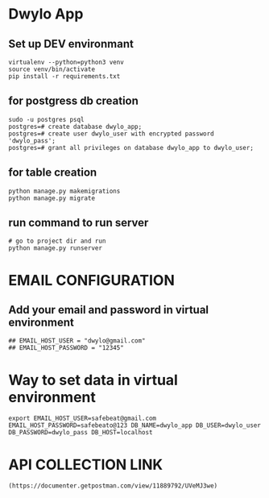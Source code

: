 # Dwylo App


## Set up DEV environmant
```shell
virtualenv --python=python3 venv
source venv/bin/activate
pip install -r requirements.txt
```

## for postgress db creation
	sudo -u postgres psql
	postgres=# create database dwylo_app;
	postgres=# create user dwylo_user with encrypted password 'dwylo_pass';
	postgres=# grant all privileges on database dwylo_app to dwylo_user;


## for table creation
	python manage.py makemigrations
	python manage.py migrate

## run command to run server
	# go to project dir and run
	python manage.py runserver


# EMAIL CONFIGURATION
## Add your email and password in virtual environment
	## EMAIL_HOST_USER = "dwylo@gmail.com"
	## EMAIL_HOST_PASSWORD = "12345"


# Way to set data in virtual environment
	export EMAIL_HOST_USER=safebeat@gmail.com EMAIL_HOST_PASSWORD=safebeato@123 DB_NAME=dwylo_app DB_USER=dwylo_user DB_PASSWORD=dwylo_pass DB_HOST=localhost

# API COLLECTION LINK
	(https://documenter.getpostman.com/view/11889792/UVeMJ3we)